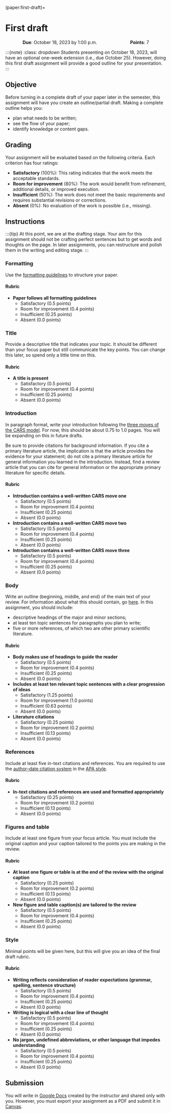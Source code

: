 (paper:first-draft)=
# First draft

<p style="text-align: center;">
    <object hspace="50">
        <strong>Due</strong></a>: October 18, 2023 by 1:00 p.m.
    </object>
    <object hspace="50">
        <strong>Points</strong></a>: 7
    </object>
</p>

:::{note}
:class: dropdown
Students presenting on October 18, 2023, will have an optional one-week extension (i.e., due October 25).
However, doing this first draft assignment will provide a good outline for your presentation.
:::

## Objective

Before turning in a complete draft of your paper later in the semester, this assignment will have you create an outline/partial draft.
Making a complete outline helps you:

-   plan what needs to be written;
-   see the flow of your paper;
-   identify knowledge or content gaps.

## Grading

Your assignment will be evaluated based on the following criteria.
Each criterion has four ratings:

-   **Satisfactory** (100%):
  This rating indicates that the work meets the acceptable standards.
-   **Room for improvement** (80%):
  The work would benefit from refinement, additional details, or improved execution.
-   **Insufficient** (50%):
  The work does not meet the basic requirements and requires substantial revisions or corrections.
-   **Absent** (0%):
  No evaluation of the work is possible (i.e., missing).

## Instructions

:::{tip}
At this point, we are at the drafting stage.
Your aim for this assignment should not be crafting perfect sentences but to get words and thoughts on the page.
In later assignments, you can restructure and polish them in the writing and editing stage.
:::

### Formatting

Use the [formatting guidelines](paper:guidelines) to structure your paper.

#### Rubric

-   **Paper follows all formatting guidelines**
    -   Satisfactory (0.5 points)
    -   Room for improvement (0.4 points)
    -   Insufficient (0.25 points)
    -   Absent (0.0 points)

### Title

Provide a descriptive title that indicates your topic.
It should be different than your focus paper but still communicate the key points.
You can change this later, so spend only a little time on this.

#### Rubric

-   **A title is present**
    -   Satisfactory (0.5 points)
    -   Room for improvement (0.4 points)
    -   Insufficient (0.25 points)
    -   Absent (0.0 points)

### Introduction

In paragraph format, write your introduction following the [three moves of the CARS model](cars-introduction).
For now, this should be about 0.75 to 1.0 pages.
You will be expanding on this in future drafts.

Be sure to provide citations for background information.
If you cite a primary literature article, the implication is that the article provides the evidence for your statement; do not cite a primary literature article for general information you learned in the introduction.
Instead, find a review article that you can cite for general information or the appropriate primary literature for specific details.

#### Rubric

-   **Introduction contains a well-written CARS move one**
    -   Satisfactory (0.5 points)
    -   Room for improvement (0.4 points)
    -   Insufficient (0.25 points)
    -   Absent (0.0 points)
-   **Introduction contains a well-written CARS move two**
    -   Satisfactory (0.5 points)
    -   Room for improvement (0.4 points)
    -   Insufficient (0.25 points)
    -   Absent (0.0 points)
-   **Introduction contains a well-written CARS move three**
    -   Satisfactory (0.5 points)
    -   Room for improvement (0.4 points)
    -   Insufficient (0.25 points)
    -   Absent (0.0 points)

### Body

Write an outline (beginning, middle, and end) of the main text of your review.
For information about what this should contain, go [here](paper:format:body).
In this assignment, you should include:

-   descriptive headings of the major and minor sections;
-   at least ten topic sentences for paragraphs you plan to write;
-   five or more references, of which two are other primary scientific literature.

#### Rubric

-   **Body makes use of headings to guide the reader**
    -   Satisfactory (0.5 points)
    -   Room for improvement (0.4 points)
    -   Insufficient (0.25 points)
    -   Absent (0.0 points)
-   **Includes at least ten relevant topic sentences with a clear progression of ideas**
    -   Satisfactory (1.25 points)
    -   Room for improvement (1.0 points)
    -   Insufficient (0.63 points)
    -   Absent (0.0 points)
-   **Literature citations**
    -   Satisfactory (0.25 points)
    -   Room for improvement (0.2 points)
    -   Insufficient (0.13 points)
    -   Absent (0.0 points)

### References

Include at least five in-text citations and references.
You are required to use the [author–date citation system](https://apastyle.apa.org/style-grammar-guidelines/citations/basic-principles/author-date) in the [APA style](https://apastyle.apa.org/style-grammar-guidelines/references).

#### Rubric

-   **In-text citations and references are used and formatted appropriately**
    -   Satisfactory (0.25 points)
    -   Room for improvement (0.2 points)
    -   Insufficient (0.13 points)
    -   Absent (0.0 points)

### Figures and table

Include at least one figure from your focus article.
You must include the original caption and your caption tailored to the points you are making in the review.

#### Rubric

-   **At least one figure or table is at the end of the review with the original caption**
    -   Satisfactory (0.25 points)
    -   Room for improvement (0.2 points)
    -   Insufficient (0.13 points)
    -   Absent (0.0 points)
-   **New figure and table caption(s) are tailored to the review**
    -   Satisfactory (0.5 points)
    -   Room for improvement (0.4 points)
    -   Insufficient (0.25 points)
    -   Absent (0.0 points)

### Style

Minimal points will be given here, but this will give you an idea of the final draft rubric.

#### Rubric

-   **Writing reflects consideration of reader expectations (grammar, spelling, sentence structure)**
    -   Satisfactory (0.5 points)
    -   Room for improvement (0.4 points)
    -   Insufficient (0.25 points)
    -   Absent (0.0 points)
-   **Writing is logical with a clear line of thought**
    -   Satisfactory (0.5 points)
    -   Room for improvement (0.4 points)
    -   Insufficient (0.25 points)
    -   Absent (0.0 points)
-   **No jargon, undefined abbreviations, or other language that impedes understanding**
    -   Satisfactory (0.5 points)
    -   Room for improvement (0.4 points)
    -   Insufficient (0.25 points)
    -   Absent (0.0 points)

## Submission

You will write in [Google Docs](https://docs.google.com/) created by the instructor and shared only with you.
However, you must export your assignment as a PDF and submit it in [Canvas](https://canvas.pitt.edu/).

